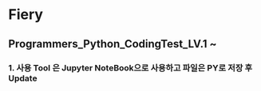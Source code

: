 # Fiery
## Programmers_Python_CodingTest_LV.1 ~
### 1. 사용 Tool 은 Jupyter NoteBook으로 사용하고 파일은 PY로 저장 후 Update
